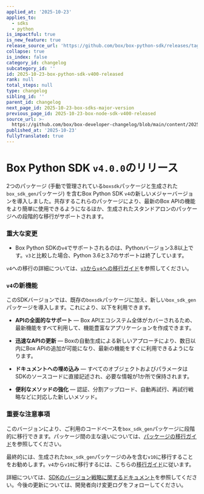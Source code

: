 ```yaml
---
applied_at: '2025-10-23'
applies_to:
  - sdks
  - python
is_impactful: true
is_new_feature: true
release_source_url: 'https://github.com/box/box-python-sdk/releases/tag/v4.0.0'
collapse: true
is_index: false
category_id: changelog
subcategory_id: ''
id: 2025-10-23-box-python-sdk-v400-released
rank: null
total_steps: null
type: changelog
sibling_id: ''
parent_id: changelog
next_page_id: 2025-10-23-box-sdks-major-version
previous_page_id: 2025-10-23-box-node-sdk-v400-released
source_url: >-
  https://github.com/box/box-developer-changelog/blob/main/content/2025/10-23-box-python-sdk-v400-released.md
published_at: '2025-10-23'
fullyTranslated: true
---
```

# Box Python SDK `v4.0.0`のリリース

2つのパッケージ (手動で管理されている`boxsdk`パッケージと生成された`box_sdk_gen`パッケージ) を含むBox Python SDK `v4`の新しいメジャーバージョンを導入しました。共存するこれらのパッケージにより、最新のBox APIの機能をより簡単に使用できるようになるほか、生成されたスタンドアロンのパッケージへの段階的な移行がサポートされます。

### 重大な変更

* Box Python SDKの`v4`でサポートされるのは、Pythonバージョン3.8以上です。`v3`と比較した場合、Python 3.6と3.7のサポートは終了しています。

`v4`への移行の詳細については、[`v3`から`v4`への移行ガイド][1]を参照してください。

### `v4`の新機能

このSDKバージョンでは、既存の`boxsdk`パッケージに加え、新しい`box_sdk_gen`パッケージを導入します。これにより、以下を利用できます。

* **APIの全面的なサポート** — Box APIエコシステム全体がカバーされるため、最新機能をすべて利用して、機能豊富なアプリケーションを作成できます。

* **迅速なAPIの更新** — Boxの自動生成による新しいアプローチにより、数日以内にBox APIの追加が可能になり、最新の機能をすぐに利用できるようになります。

* **ドキュメントへの埋め込み** — すべてのオブジェクトおよびパラメータはSDKのソースコードに直接記述され、必要な情報が1か所で保持されます。

* **便利なメソッドの強化** — 認証、分割アップロード、自動再試行、再試行戦略などに対応した新しいメソッド。

### 重要な注意事項

このバージョンにより、ご利用のコードベースを`box_sdk_gen`パッケージに段階的に移行できます。パッケージ間の主な違いについては、[パッケージの移行ガイド][2]を参照してください。

最終的には、生成された`box_sdk_gen`パッケージのみを含む`v10`に移行することをお勧めします。`v4`から`v10`に移行するには、こちらの[移行ガイド][3]に従います。

詳細については、[SDKのバージョン戦略に関するドキュメント][4]を参照してください。今後の更新については、開発者向け変更ログをフォローしてください。

[1]: https://github.com/box/box-python-sdk/blob/combined-sdk/migration-guides/from-v3-to-v4.md

[2]: https://github.com/box/box-python-sdk/blob/combined-sdk/migration-guides/from-boxsdk-to-box_sdk_gen.md

[3]: https://github.com/box/box-python-sdk/blob/combined-sdk/migration-guides/from-v4-to-v10.md

[4]: https://developer.box.com/guides/tooling/sdks/sdk-versioning/
